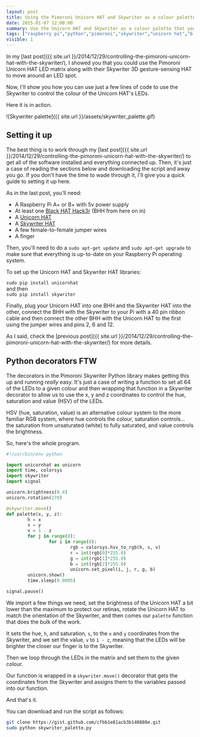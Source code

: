 ```yaml
---
layout: post
title: Using the Pimoroni Unicorn HAT and Skywriter as a colour palette
date: 2015-01-07 12:00:00
summary: Use the Unicorn HAT and Skywriter as a colour palette that you control with your finger.
tags: ["raspberry pi","python","pimoroni","skywriter","unicorn hat","black hat hack3r","tutorial","electronics"]
visible: 1
---
```


In my
[last post]({{ site.url }}/2014/12/29/controlling-the-pimoroni-unicorn-hat-with-the-skywriter/),
I showed you that you could use the Pimoroni Unicorn HAT LED matrix along
with their Skywriter 3D gesture-sensing HAT to move around an LED spot.

Now, I'll show you how you can use just a few lines of code to use the Skywriter
to control the colour of the Unicorn HAT's LEDs.

Here it is in action.

![Skywriter palette]({{ site.url }}/assets/skywriter_palette.gif)

## Setting it up

The best thing is to work through my
[last post]({{ site.url }}/2014/12/29/controlling-the-pimoroni-unicorn-hat-with-the-skywriter/)
to get all of the software installed and everything connected up. Then, it's
just a case of reading the sections below and downloading the script and away
you go. If you don't have the time to wade through it, I'll give you a quick
guide to setting it up here.

As in the last post, you'll need:

* A Raspberry Pi A+ or B+ with 5v power supply
* At least one [Black HAT Hack3r](http://shop.pimoroni.com/products/black-hat-hacker) (BHH from here on in)
* A [Unicorn HAT](http://shop.pimoroni.com/products/unicorn-hat)
* A [Skywriter HAT](http://shop.pimoroni.com/products/skywriter-hat)
* A few female-to-female jumper wires
* A finger

Then, you'll need to do a `sudo apt-get update` and `sudo apt-get upgrade` to
make sure that everything is up-to-date on your Raspberry Pi operating system.

To set up the Unicorn HAT and Skywriter HAT libraries:

`sudo pip install unicornhat`  
and then  
`sudo pip install skywriter`  

Finally, plug your Unicorn HAT into one BHH and the Skywriter HAT into the
other, connect the BHH with the Skywriter to your Pi with a 40 pin ribbon
cable and then connect the other BHH with the Unicorn HAT to the first using
the jumper wires and pins 2, 6 and 12.

As I said, check the
[previous post]({{ site.url }}/2014/12/29/controlling-the-pimoroni-unicorn-hat-with-the-skywriter/)
for more details.

## Python decorators FTW

The decorators in the Pimoroni Skywriter Python library makes getting this
up and running *really* easy. It's just a case of writing a function to set
all 64 of the LEDs to a given colour and then wrapping that function in a
Skywriter decorator to allow us to use the x, y and z coordinates to control
the hue, saturation and value (HSV) of the LEDs.

HSV (hue, saturation, value) is an alternative colour system to the more
familiar RGB system, where hue controls the colour, saturation controls...
the saturation from unsaturated (white) to fully saturated, and value
controls the brightness.

So, here's the whole program.

```python
#!/usr/bin/env python

import unicornhat as unicorn
import time, colorsys
import skywriter
import signal

unicorn.brightness(0.4)
unicorn.rotation(270)

@skywriter.move()
def palette(x, y, z):
        h = x
        s = y
        v = 1 - z
        for j in range(8):
                for i in range(8):
                        rgb = colorsys.hsv_to_rgb(h, s, v)
                        r = int(rgb[0]*255.0)
                        g = int(rgb[1]*255.0)
                        b = int(rgb[2]*255.0)
                        unicorn.set_pixel(i, j, r, g, b)
        unicorn.show()
        time.sleep(0.0005)

signal.pause()
```

We import a few things we need, set the brightness of the Unicorn HAT a bit
lower than the maximum to protect our retinas, rotate the Unicorn HAT to match
the orientation of the Skywriter, and then comes our `palette` function that
does the bulk of the work.

It sets the hue, `h`, and saturation, `s`, to the `x` and `y` coordinates from
the Skywriter, and we set the value, `v` to `1 - z`, meaning that the LEDs will
be brighter the closer our finger is to the Skywriter.

Then we loop through the LEDs in the matrix and set them to the given colour.

Our function is wrapped in a `skywriter.move()` decorator that gets the
coordinates from the Skywriter and assigns them to the variables passed into
our function.

And that's it.

You can download and run the script as follows:

```bash
git clone https://gist.github.com/cfbb1e81acb3b140880e.git
sudo python skywriter_palette.py
```
